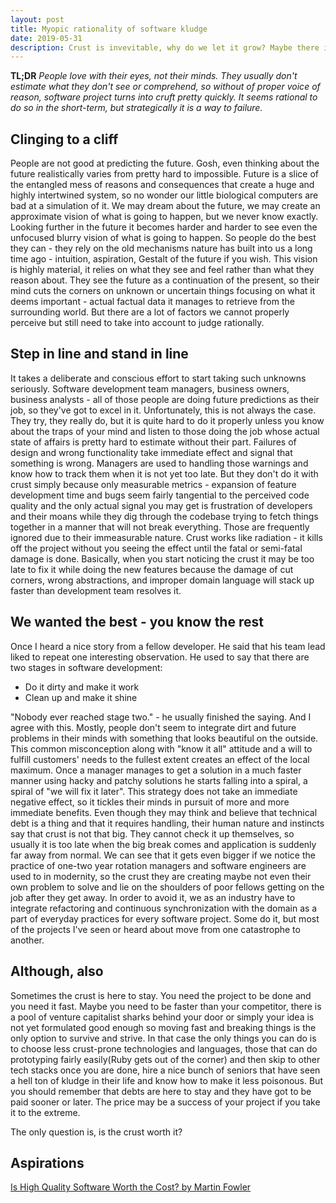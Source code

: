 ```yaml
---
layout: post
title: Myopic rationality of software kludge
date: 2019-05-31
description: Crust is invevitable, why do we let it grow? Maybe there is a bit of bad rationalization here, huh?
---
```


**TL;DR** *People love with their eyes, not their minds. They usually don't estimate what they don't see or comprehend, so without of proper voice of reason, software project turns into cruft pretty quickly. It seems rational to do so in the short-term, but strategically it is a way to failure.*

## Clinging to a cliff

People are not good at predicting the future. Gosh, even thinking about the future realistically varies from pretty hard to impossible. Future is a slice of the entangled mess of reasons and consequences that create a huge and highly intertwined system, so no wonder our little biological computers are bad at a simulation of it. We may dream about the future, we may create an approximate vision of what is going to happen, but we never know exactly. Looking further in the future it becomes harder and harder to see even the unfocused blurry vision of what is going to happen. So people do the best they can - they rely on the old mechanisms nature has built into us a long time ago - intuition, aspiration, Gestalt of the future if you wish. This vision is highly material, it relies on what they see and feel rather than what they reason about. They see the future as a continuation of the present, so their mind cuts the corners on unknown or uncertain things focusing on what it deems important - actual factual data it manages to retrieve from the surrounding world. But there are a lot of factors we cannot properly perceive but still need to take into account to judge rationally.

## Step in line and stand in line

It takes a deliberate and conscious effort to start taking such unknowns seriously. Software development team managers, business owners, business analysts - all of those people are doing future predictions as their job, so they've got to excel in it. Unfortunately, this is not always the case. They try, they really do, but it is quite hard to do it properly unless you know about the traps of your mind and listen to those doing the job whose actual state of affairs is pretty hard to estimate without their part. Failures of design and wrong functionality take immediate effect and signal that something is wrong. Managers are used to handling those warnings and know how to track them when it is not yet too late. But they don't do it with crust simply because only measurable metrics - expansion of feature development time and bugs seem fairly tangential to the perceived code quality and the only actual signal you may get is frustration of developers and their moans while they dig through the codebase trying to fetch things together in a manner that will not break everything. Those are frequently ignored due to their immeasurable nature. Crust works like radiation - it kills off the project without you seeing the effect until the fatal or semi-fatal damage is done. Basically, when you start noticing the crust it may be too late to fix it while doing the new features because the damage of cut corners, wrong abstractions, and improper domain language will stack up faster than development team resolves it.

## We wanted the best - you know the rest

Once I heard a nice story from a fellow developer. He said that his team lead liked to repeat one interesting observation.  He used to say that there are two stages in software development:

- Do it dirty and make it work
- Clean up and make it shine

"Nobody ever reached stage two." - he usually finished the saying. And I agree with this. Mostly, people don't seem to integrate dirt and future problems in their minds with something that looks beautiful on the outside. This common misconception along with "know it all" attitude and a will to fulfill customers' needs to the fullest extent creates an effect of the local maximum. Once a manager manages to get a solution in a much faster manner using hacky and patchy solutions he starts falling into a spiral, a spiral of "we will fix it later". This strategy does not take an immediate negative effect, so it tickles their minds in pursuit of more and more immediate benefits. Even though they may think and believe that technical debt is a thing and that it requires handling, their human nature and instincts say that crust is not that big. They cannot check it up themselves, so usually it is too late when the big break comes and application is suddenly far away from normal. We can see that it gets even bigger if we notice the practice of one-two year rotation managers and software engineers are used to in modernity, so the crust they are creating maybe not even their own problem to solve and lie on the shoulders of poor fellows getting on the job after they get away. In order to avoid it, we as an industry have to integrate refactoring and continuous synchronization with the domain as a part of everyday practices for every software project. Some do it, but most of the projects I've seen or heard about move from one catastrophe to another.


## Although, also

Sometimes the crust is here to stay. You need the project to be done and you need it fast. Maybe you need to be faster than your competitor, there is a pool of venture capitalist sharks behind your door or simply your idea is not yet formulated good enough so moving fast and breaking things is the only option to survive and strive. In that case the only things you can do is to choose less crust-prone technologies and languages, those that can do prototyping fairly easily(Ruby gets out of the corner) and then skip to other tech stacks once you are done, hire a nice bunch of seniors that have seen a hell ton of kludge in their life and know how to make it less poisonous. But you should remember that debts are here to stay and they have got to be paid sooner or later. The price may be a success of your project if you take it to the extreme.

The only question is, is the crust worth it?

## Aspirations

[Is High Quality Software Worth the Cost? by Martin Fowler](https://martinfowler.com/articles/is-quality-worth-cost.html)
